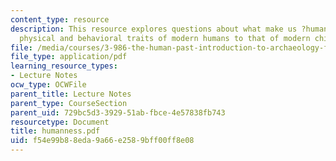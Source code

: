 ```yaml
---
content_type: resource
description: This resource explores questions about what make us ?human? and compares
  physical and behavioral traits of modern humans to that of modern chimps.
file: /media/courses/3-986-the-human-past-introduction-to-archaeology-fall-2006/f54e99b88eda9a66e2589bff00ff8e08_humanness.pdf
file_type: application/pdf
learning_resource_types:
- Lecture Notes
ocw_type: OCWFile
parent_title: Lecture Notes
parent_type: CourseSection
parent_uid: 729bc5d3-3929-51ab-fbce-4e57838fb743
resourcetype: Document
title: humanness.pdf
uid: f54e99b8-8eda-9a66-e258-9bff00ff8e08
---
```

